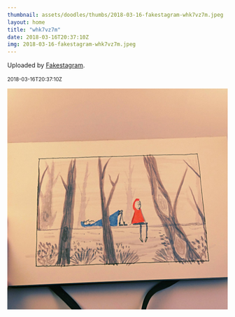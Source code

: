 ```yaml
---
thumbnail: assets/doodles/thumbs/2018-03-16-fakestagram-whk7vz7m.jpeg
layout: home
title: "whk7vz7m"
date: 2018-03-16T20:37:10Z
img: 2018-03-16-fakestagram-whk7vz7m.jpeg
---
```


Uploaded by [Fakestagram](https://github.com/opyate/fakestagram).

<small>2018-03-16T20:37:10Z</small>

![Uploaded by Fakestagram](assets/doodles/original/2018-03-16-fakestagram-whk7vz7m.jpeg)

